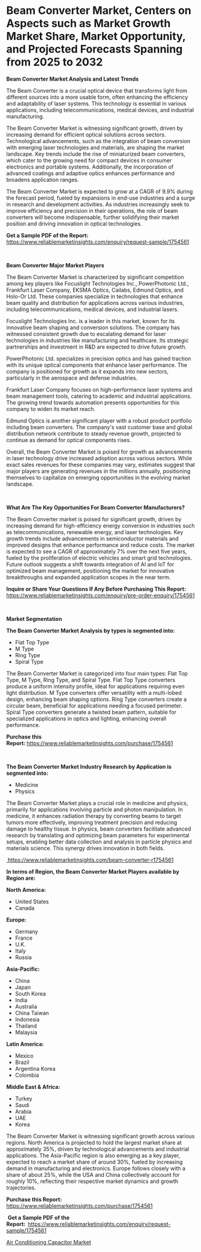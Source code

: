 <p><h1>Beam Converter Market, Centers on Aspects such as Market Growth Market Share, Market Opportunity, and Projected Forecasts Spanning from 2025 to 2032</h1></p><p><strong>Beam Converter Market Analysis and Latest Trends</strong></p>
<p><p>The Beam Converter is a crucial optical device that transforms light from different sources into a more usable form, often enhancing the efficiency and adaptability of laser systems. This technology is essential in various applications, including telecommunications, medical devices, and industrial manufacturing.</p><p>The Beam Converter Market is witnessing significant growth, driven by increasing demand for efficient optical solutions across sectors. Technological advancements, such as the integration of beam conversion with emerging laser technologies and materials, are shaping the market landscape. Key trends include the rise of miniaturized beam converters, which cater to the growing need for compact devices in consumer electronics and portable systems. Additionally, the incorporation of advanced coatings and adaptive optics enhances performance and broadens application ranges.</p><p>The Beam Converter Market is expected to grow at a CAGR of 9.9% during the forecast period, fueled by expansions in end-use industries and a surge in research and development activities. As industries increasingly seek to improve efficiency and precision in their operations, the role of beam converters will become indispensable, further solidifying their market position and driving innovation in optical technologies.</p></p>
<p><strong>Get a Sample PDF of the Report:&nbsp;</strong> <a href="https://www.reliablemarketinsights.com/enquiry/request-sample/1754561?utm_campaign=1835&utm_medium=2&utm_source=Github&utm_content=ia&utm_term=10022025&utm_id=beam-converter">https://www.reliablemarketinsights.com/enquiry/request-sample/1754561</a></p>
<p>&nbsp;</p>
<p><strong>Beam Converter Major Market Players</strong></p>
<p><p>The Beam Converter Market is characterized by significant competition among key players like Focuslight Technologies Inc., PowerPhotonic Ltd., Frankfurt Laser Company, EKSMA Optics, Cailabs, Edmund Optics, and Holo-Or Ltd. These companies specialize in technologies that enhance beam quality and distribution for applications across various industries, including telecommunications, medical devices, and industrial lasers.</p><p>Focuslight Technologies Inc. is a leader in this market, known for its innovative beam shaping and conversion solutions. The company has witnessed consistent growth due to escalating demand for laser technologies in industries like manufacturing and healthcare. Its strategic partnerships and investment in R&D are expected to drive future growth.</p><p>PowerPhotonic Ltd. specializes in precision optics and has gained traction with its unique optical components that enhance laser performance. The company is positioned for growth as it expands into new sectors, particularly in the aerospace and defense industries.</p><p>Frankfurt Laser Company focuses on high-performance laser systems and beam management tools, catering to academic and industrial applications. The growing trend towards automation presents opportunities for this company to widen its market reach.</p><p>Edmund Optics is another significant player with a robust product portfolio including beam converters. The company's vast customer base and global distribution network contribute to steady revenue growth, projected to continue as demand for optical components rises.</p><p>Overall, the Beam Converter Market is poised for growth as advancements in laser technology drive increased adoption across various sectors. While exact sales revenues for these companies may vary, estimates suggest that major players are generating revenues in the millions annually, positioning themselves to capitalize on emerging opportunities in the evolving market landscape.</p></p>
<p>&nbsp;</p>
<p><strong>What Are The Key Opportunities For Beam Converter Manufacturers?</strong></p>
<p><p>The Beam Converter market is poised for significant growth, driven by increasing demand for high-efficiency energy conversion in industries such as telecommunications, renewable energy, and laser technologies. Key growth trends include advancements in semiconductor materials and improved designs that enhance performance and reduce costs. The market is expected to see a CAGR of approximately 7% over the next five years, fueled by the proliferation of electric vehicles and smart grid technologies. Future outlook suggests a shift towards integration of AI and IoT for optimized beam management, positioning the market for innovative breakthroughs and expanded application scopes in the near term.</p></p>
<p><strong>Inquire or Share Your Questions If Any Before Purchasing This Report:</strong> <a href="https://www.reliablemarketinsights.com/enquiry/pre-order-enquiry/1754561?utm_campaign=1835&utm_medium=2&utm_source=Github&utm_content=ia&utm_term=10022025&utm_id=beam-converter">https://www.reliablemarketinsights.com/enquiry/pre-order-enquiry/1754561</a></p>
<p>&nbsp;</p>
<p><strong>Market Segmentation</strong></p>
<p><strong>The Beam Converter Market Analysis by types is segmented into:</strong></p>
<p><ul><li>Flat Top Type</li><li>M Type</li><li>Ring Type</li><li>Spiral Type</li></ul></p>
<p><p>The Beam Converter Market is categorized into four main types: Flat Top Type, M Type, Ring Type, and Spiral Type. Flat Top Type converters produce a uniform intensity profile, ideal for applications requiring even light distribution. M Type converters offer versatility with a multi-lobed design, enhancing beam shaping options. Ring Type converters create a circular beam, beneficial for applications needing a focused perimeter. Spiral Type converters generate a twisted beam pattern, suitable for specialized applications in optics and lighting, enhancing overall performance.</p></p>
<p><strong>Purchase this Report:&nbsp;</strong><a href="https://www.reliablemarketinsights.com/purchase/1754561?utm_campaign=1835&utm_medium=2&utm_source=Github&utm_content=ia&utm_term=10022025&utm_id=beam-converter">https://www.reliablemarketinsights.com/purchase/1754561</a></p>
<p>&nbsp;</p>
<p><strong>The Beam Converter Market Industry Research by Application is segmented into:</strong></p>
<p><ul><li>Medicine</li><li>Physics</li></ul></p>
<p><p>The Beam Converter Market plays a crucial role in medicine and physics, primarily for applications involving particle and photon manipulation. In medicine, it enhances radiation therapy by converting beams to target tumors more effectively, improving treatment precision and reducing damage to healthy tissue. In physics, beam converters facilitate advanced research by translating and optimizing beam parameters for experimental setups, enabling better data collection and analysis in particle physics and materials science. This synergy drives innovation in both fields.</p></p>
<p><a href="https://www.reliablemarketinsights.com/beam-converter-r1754561?utm_campaign=1835&utm_medium=2&utm_source=Github&utm_content=ia&utm_term=10022025&utm_id=beam-converter">&nbsp;https://www.reliablemarketinsights.com/beam-converter-r1754561</a></p>
<p><strong>In terms of Region, the Beam Converter Market Players available by Region are:</strong></p>
<p>
    <p> <strong> North America: </strong>
        <ul>
            <li>United States</li>
            <li>Canada</li>
        </ul>
        </p> 
    <p> <strong> Europe: </strong>
        <ul>
            <li>Germany</li>
            <li>France</li>
            <li>U.K.</li>
            <li>Italy</li>
            <li>Russia</li>
        </ul>
        </p> 
    <p> <strong> Asia-Pacific: </strong>
        <ul>
            <li>China</li>
            <li>Japan</li>
            <li>South Korea</li>
            <li>India</li>
            <li>Australia</li>
            <li>China Taiwan</li>
            <li>Indonesia</li>
            <li>Thailand</li>
            <li>Malaysia</li>
        </ul>
        </p> 
    <p> <strong> Latin America: </strong>
        <ul>
            <li>Mexico</li>
            <li>Brazil</li>
            <li>Argentina Korea</li>
            <li>Colombia</li>
        </ul>
        </p> 
    <p> <strong> Middle East & Africa: </strong>
        <ul>
            <li>Turkey</li>
            <li>Saudi</li>
            <li>Arabia</li>
            <li>UAE</li>
            <li>Korea</li>
        </ul>
    </p>
    </p>
<p><p>The Beam Converter Market is witnessing significant growth across various regions. North America is projected to hold the largest market share at approximately 35%, driven by technological advancements and industrial applications. The Asia-Pacific region is also emerging as a key player, expected to reach a market share of around 30%, fueled by increasing demand in manufacturing and electronics. Europe follows closely with a share of about 25%, while the USA and China collectively account for roughly 10%, reflecting their respective market dynamics and growth trajectories.</p></p>
<p><strong>Purchase this Report: </strong><a href="https://www.reliablemarketinsights.com/purchase/1754561?utm_campaign=1835&utm_medium=2&utm_source=Github&utm_content=ia&utm_term=10022025&utm_id=beam-converter">https://www.reliablemarketinsights.com/purchase/1754561</a></p>
<p>&nbsp;<strong>Get a Sample PDF of the Report:&nbsp;&nbsp;</strong><a href="https://www.reliablemarketinsights.com/enquiry/request-sample/1754561?utm_campaign=1835&utm_medium=2&utm_source=Github&utm_content=ia&utm_term=10022025&utm_id=beam-converter">https://www.reliablemarketinsights.com/enquiry/request-sample/1754561</a></p>
<p><strong></strong></p>
<p><p><a href="https://github.com/marlanamarvn/Market-Research-Report-List-1/blob/main/air-conditioning-capacitor-market.md?utm_campaign=1835&utm_medium=2&utm_source=Github&utm_content=ia&utm_term=10022025&utm_id=beam-converter">Air Conditioning Capacitor Market</a></p></p>